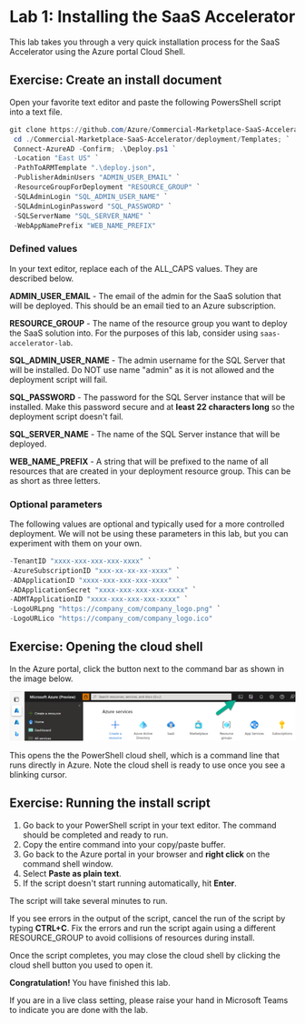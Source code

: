 # Lab 1: Installing the SaaS Accelerator

This lab takes you through a very quick installation process for the SaaS Accelerator using the Azure portal Cloud Shell.

## Exercise: Create an install document

Open your favorite text editor and paste the following PowersShell script into a text file.

```powershell
git clone https://github.com/Azure/Commercial-Marketplace-SaaS-Accelerator.git -b main --depth 1; `
 cd ./Commercial-Marketplace-SaaS-Accelerator/deployment/Templates; `
 Connect-AzureAD -Confirm; .\Deploy.ps1 `
 -Location "East US" `
 -PathToARMTemplate ".\deploy.json",
 -PublisherAdminUsers "ADMIN_USER_EMAIL" `
 -ResourceGroupForDeployment "RESOURCE_GROUP" `
 -SQLAdminLogin "SQL_ADMIN_USER_NAME" `
 -SQLAdminLoginPassword "SQL_PASSWORD" `
 -SQLServerName "SQL_SERVER_NAME" `
 -WebAppNamePrefix "WEB_NAME_PREFIX"
 ```

### Defined values

In your text editor, replace each of the ALL_CAPS values. They are described below.

**ADMIN_USER_EMAIL** - The email of the admin for the SaaS solution that will be deployed. This should be an email tied to an Azure subscription.

**RESOURCE_GROUP** - The name of the resource group you want to deploy the SaaS solution into. For the purposes of this lab, consider using `saas-accelerator-lab`.

**SQL_ADMIN_USER_NAME** - The admin username for the SQL Server that will be installed. Do NOT use name "admin" as it is not allowed and the deployment script will fail.

**SQL_PASSWORD** - The password for the SQL Server instance that will be installed. Make this password secure and at **least 22 characters long** so the deployment script doesn't fail.

**SQL_SERVER_NAME** - The name of the SQL Server instance that will be deployed.

**WEB_NAME_PREFIX** - A string that will be prefixed to the name of all resources that are created in your deployment resource group. This can be as short as three letters.

### Optional parameters

The following values are optional and typically used for a more controlled deployment. We will not be using these parameters in this lab, but you can experiment with them on your own.

```powershell
-TenantID "xxxx-xxx-xxx-xxx-xxxx" `
-AzureSubscriptionID "xxx-xx-xx-xx-xxxx" `
-ADApplicationID "xxxx-xxx-xxx-xxx-xxxx" `
-ADApplicationSecret "xxxx-xxx-xxx-xxx-xxxx" `
-ADMTApplicationID "xxxx-xxx-xxx-xxx-xxxx" `
-LogoURLpng "https://company_com/company_logo.png" `
-LogoURLico "https://company_com/company_logo.ico"
```

## Exercise: Opening the cloud shell

In the Azure portal, click the button next to the command bar as shown in the image below.

![Command shell](../images/01.png)

This opens the the PowerShell cloud shell, which is a command line that runs directly in Azure. Note the cloud shell is ready to use once you see a blinking cursor.

## Exercise: Running the install script

1. Go back to your PowerShell script in your text editor. The command should be completed and ready to run.
1. Copy the entire command into your copy/paste buffer.
1. Go back to the Azure portal in your browser and **right click** on the command shell window.
1. Select **Paste as plain text**.
1. If the script doesn't start running automatically, hit **Enter**.

The script will take several minutes to run.

If you see errors in the output of the script, cancel the run of the script by typing **CTRL+C**. Fix the errors and run the script again using a different RESOURCE_GROUP to avoid collisions of resources during install.

Once the script completes, you may close the cloud shell by clicking the cloud shell button you used to open it.

**Congratulation!** You have finished this lab.

If you are in a live class setting, please raise your hand in Microsoft Teams to indicate you are done with the lab.
